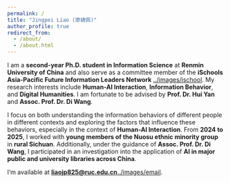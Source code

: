 ```yaml
---
permalink: /
title: "Jingpei Liao (廖婧佩)"
author_profile: true
redirect_from: 
  - /about/
  - /about.html
---
```


I am a <strong>second-year Ph.D. student in Information Science</strong> at <strong>Renmin University of China</strong> and also serve as a committee member of the <strong>iSchools Asia-Pacific Future Information Leaders Network</strong> [../images/ischool](https://www.ischools.org/ap-fil-network). My research interests include <strong>Human-AI Interaction</strong>, <strong>Information Behavior</strong>, and <strong>Digital Humanities</strong>. I am fortunate to be advised by <strong>Prof. Dr. Hui Yan</strong> and <strong>Assoc. Prof. Dr. Di Wang</strong>.

I focus on both understanding the information behaviors of different people in different contexts and exploring the factors that influence these behaviors, especially in the context of <strong>Human-AI Interaction</strong>. From <strong>2024 to 2025</strong>, I worked with <strong>young members of the Nuosu ethnic minority group</strong> in <strong>rural Sichuan</strong>. Additionally, under the guidance of <strong>Assoc. Prof. Dr. Di Wang</strong>, I participated in an investigation into the application of <strong>AI in major public and university libraries across China</strong>.

I‘m available at <strong>liaojp825@ruc.edu.cn</strong>[../images/email](liaojp825@ruc.edu.cn).
